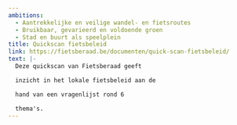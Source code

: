 ```yaml
---
ambitions:
  - Aantrekkelijke en veilige wandel- en fietsroutes
  - Bruikbaar, gevarieerd en voldoende groen
  - Stad en buurt als speelplein
title: Quickscan fietsbeleid
link: https://fietsberaad.be/documenten/quick-scan-fietsbeleid/
text: |-
  Deze quickscan van Fietsberaad geeft

  inzicht in het lokale fietsbeleid aan de

  hand van een vragenlijst rond 6

  thema's.
---
```

